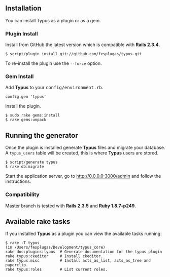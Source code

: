 ## Installation

You can install Typus as a plugin or as a gem.

### Plugin Install

Install from GitHub the latest version which is compatible with **Rails 2.3.4**.

    $ script/plugin install git://github.com/fesplugas/typus.git

To re-install the plugin use the `--force` option.

### Gem Install

Add **Typus** to your <tt>config/environment.rb</tt>.

    config.gem 'typus'

Install the plugin.

    $ sudo rake gems:install
    $ rake gems:unpack

## Running the generator

Once the plugin is installed generate **Typus** files and migrate your database. A `typus_users` table will be created, this is where **Typus** users are stored.

    $ script/generate typus
    $ rake db:migrate

Start the application server, go to <http://0.0.0.0:3000/admin> and follow the instructions.

### Compatibility

Master branch is tested with **Rails 2.3.5** and **Ruby 1.8.7-p249**.

## Available rake tasks

If you installed **Typus** as a plugin you can view the available tasks running:

    $ rake -T typus
    (in /Users/fesplugas/Development/typus_core)
    rake doc:plugins:typus  # Generate documentation for the typus plugin
    rake typus:ckeditor     # Install ckeditor.
    rake typus:misc         # Install acts_as_list, acts_as_tree and paperclip.
    rake typus:roles        # List current roles.

